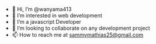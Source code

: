- 👋 Hi, I’m @wanyama413
- 👀 I’m interested in web development 
- 🌱 I’m a javascript Developer
- 💞️ I’m looking to collaborate on any development project
- 📫 How to reach me at sammymathias25@gmail.com 

<!---
wanyama413/wanyama413 is a ✨ special ✨ repository because its `README.md` (this file) appears on your GitHub profile.
You can click the Preview link to take a look at your changes.
--->
